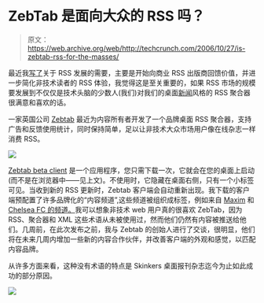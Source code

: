 # ZebTab 是面向大众的 RSS 吗？

> 原文：<https://web.archive.org/web/http://techcrunch.com/2006/10/27/is-zebtab-rss-for-the-masses/>

最近我[写了](https://web.archive.org/web/20140810075349/http://uk.techcrunch.com/2006/09/18/rss-its-dead-jim-or-can-we-ping-it-back-to-life/)关于 RSS 发展的需要，主要是开始向商业 RSS 出版商回馈价值，并进一步简化非技术读者的 RSS 体验，我觉得这是至关重要的，如果 RSS 市场的规模要发展到不仅仅是技术头脑的少数人(我们)对我们的桌面[新闻](https://web.archive.org/web/20140810075349/http://www.scripting.com/2006/08/22.html)风格的 RSS 聚合器很满意和喜欢的话。

一家英国公司 [Zebtab](https://web.archive.org/web/20140810075349/http://www.zebtab.com/) 最近为内容所有者开发了一个品牌桌面 RSS 聚合器，支持广告和反馈使用统计，同时保持简单，足以让非技术大众市场用户像在线杂志一样消费 RSS。

![](img/88c75640f22725e9a2747dd988d42590.png)

[Zebtab beta client](https://web.archive.org/web/20140810075349/http://www.zebtab.com/) 是一个应用程序，您只需下载一次，它就会在您的桌面上启动(而不是在浏览器中——见上文)。不使用时，它隐藏在桌面右侧，只有一个小标签可见。当收到新的 RSS 更新时，Zebtab 客户端会自动重新出现。我下载的客户端预配置了许多品牌化的“内容频道”,这些频道被组织成标签，例如来自 [Maxim](https://web.archive.org/web/20140810075349/http://uk.techcrunch.com/www.maxim.zebtab.com/maximzebtabinstall.aspx) 和 [Chelsea FC 的频道。](https://web.archive.org/web/20140810075349/http://www.chelseafc.com/index.asp?tydna=1)我可以想象非技术 web 用户真的很喜欢 ZebTab，因为 RSS、聚合器和 XML 这些术语从未被使用过，然而他们仍然有内容被推送给他们。几周前，在此次发布之前，我与 Zebtab 的创始人进行了交谈，很明显，他们将在未来几周内增加一些新的内容合作伙伴，并改善客户端的外观和感觉，以匹配内容品牌。

从许多方面来看，这种没有术语的特点是 Skinkers 桌面报刊杂志迄今为止如此成功的部分原因。

![](img/38c6f3b386b5d2ad190b88b232bf12e8.png)